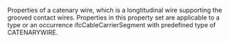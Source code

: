 Properties of a catenary wire, which is a longtitudinal wire supporting the grooved contact wires. Properties in this property set are applicable to a type or an occurrence ifcCableCarrierSegment with predefined type of CATENARYWIRE.